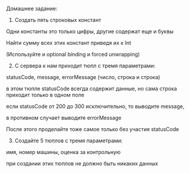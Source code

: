 Домашнее задание:

1. Создать пять строковых констант

Одни константы это только цифры, другие содержат еще и буквы

Найти сумму всех этих констант приведя их к Int

(Используйте и optional binding и forced unwrapping)

2. С сервера к нам приходит тюпл с тремя параметрами:

statusCode, message, errorMessage (число, строка и строка)

в этом тюпле statusCode всегда содержит данные, но сама строка приходит только в одном поле

если statusCode от 200 до 300 исключительно, то выводите message,

в противном случает выводите errorMessage

После этого проделайте тоже самое только без участия statusCode

3. Создайте 5 тюплов с тремя параметрами:

имя, номер машины, оценка за контрольную

при создании этих тюплов не должно быть никаких данных